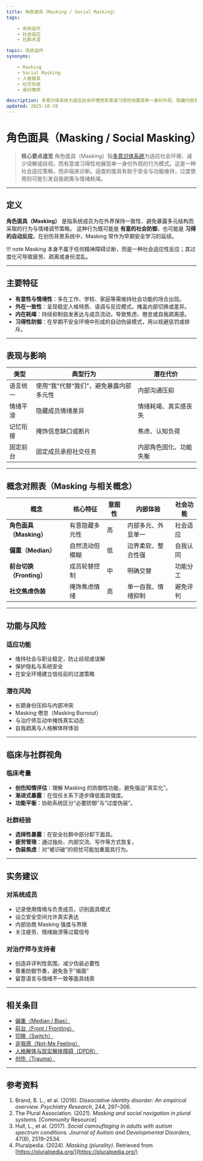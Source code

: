 ```yaml
---
title: 角色面具（Masking / Social Masking）
tags:

    - 系统运作
    - 社会适应
    - 社群术语

topic: 系统运作
synonyms:

    - Masking
    - Social Masking
    - 人格面具
    - 社交伪装
    - 身份掩饰

description: 多意识体系统为适应社会环境而有意或习得性地展现单一身份外观，隐藏内部多元性的行为模式与策略
updated: 2025-10-19
---
```


# 角色面具（Masking / Social Masking）

> **核心要点速览**
> 角色面具（Masking）指[多意识体系统](Multiple_Personality_System.md)为适应社会环境、减少误解或歧视，而有意或习得性地展现单一身份外观的行为模式。这是一种社会适应策略，而非临床诊断。适度的面具有助于安全与功能维持，过度使用则可能引发自我疏离与情绪耗竭。

---

## 定义

**角色面具（Masking）** 是指系统成员为在外界保持一致性、避免暴露多元结构而采取的行为与情绪调节策略。
这种行为既可能是 **有意的社会防御**，也可能是 **习得的自动反应**。在创伤背景系统中，Masking 常作为早期安全学习的延续。

!!! note
    Masking 本身不属于任何精神障碍诊断，而是一种社会适应性反应；其过度化可导致疲劳、疏离或身份混乱。

---

## 主要特征

- **有意性与情境性**：多在工作、学校、家庭等需维持社会功能的场合出现。
- **外在一致性**：呈现稳定人格特质、语调与反应模式，掩盖内部切换或差异。
- **内在耗竭**：持续抑制自发表达与成员流动，导致焦虑、倦怠或自我疏离感。
- **习得性防御**：在早期不安全环境中形成的自动伪装模式，用以规避惩罚或排斥。

---

## 表现与影响

| 类型 | 典型行为 | 潜在代价 |
|------|-----------|-----------|
| 语言统一 | 使用“我”代替“我们”，避免暴露内部多元性 | 内部沟通压抑 |
| 情绪平滑 | 隐藏成员情绪差异 | 情绪耗竭、真实感丧失 |
| 记忆衔接 | 掩饰信息缺口或断片 | 焦虑、认知负荷 |
| 固定前台 | 固定成员承担社交任务 | 内部角色固化、功能失衡 |

---

## 概念对照表（Masking 与相关概念）

| 概念 | 核心特征 | 意图性 | 内部体验 | 社会功能 |
|------|----------|--------|----------|----------|
| **角色面具（Masking）** | 有意隐藏多元性 | 高 | 内部多元、外显单一 | 社会适应 |
| **偏重（Median）** | 自然流动但模糊 | 低 | 边界柔软、整合性强 | 自我认同 |
| **前台切换（Fronting）** | 成员轮替控制 | 中 | 明确交替 | 功能分工 |
| **社交焦虑伪装** | 掩饰焦虑情绪 | 高 | 单一自我、情绪抑制 | 避免评判 |

---

## 功能与风险

### 适应功能

- 维持社会与职业稳定，防止歧视或误解
- 保护隐私与系统安全
- 在安全环境建立信任前的过渡策略

### 潜在风险

- 长期身份压抑与内部冲突
- Masking 倦怠（Masking Burnout）
- 与治疗师互动中掩饰真实动态
- 自我疏离与人格解体样体验

---

## 临床与社群视角

### 临床考量

- **创伤知情评估**：理解 Masking 的防御性功能，避免强迫“真实化”。
- **渐进式暴露**：在信任关系下逐步降低面具强度。
- **功能平衡**：协助系统区分“必要防御”与“过度伪装”。

### 社群经验

- **选择性暴露**：在安全社群中部分卸下面具。
- **疲劳管理**：通过独处、内部交流、写作等方式恢复。
- **伪装焦虑**：对“被识破”的担忧可能加重面具行为。

---

## 实务建议

### 对系统成员

- 记录使用情境与负责成员，识别面具模式
- 设立安全空间允许真实表达
- 内部协商 Masking 强度与界限
- 关注疲劳、情绪崩溃等过载信号

### 对治疗师与支持者

- 创造非评判性氛围，减少伪装必要性
- 尊重防御节奏，避免急于“揭面”
- 留意语言与情绪不一致等面具线索

---

## 相关条目

- [偏重（Median / Bias）](Median-Bias.md)
- [前台（Front / Fronting）](Front-Fronting.md)
- [切换（Switch）](Switch.md)
- [非我感（Not-Me Feeling）](Not-Me-Feeling.md)
- [人格解体与现实解体障碍（DPDR）](Depersonalization-Derealization-Disorder-DPDR.md)
- [创伤（Trauma）](Trauma.md)

---

## 参考资料

1. Brand, B. L., et al. (2016). *Dissociative identity disorder: An empirical overview.* *Psychiatry Research*, 244, 297–306.
2. The Plural Association. (2021). *Masking and social navigation in plural systems.* [Community Resource]
3. Hull, L., et al. (2017). *Social camouflaging in adults with autism spectrum conditions.* *Journal of Autism and Developmental Disorders*, 47(8), 2519–2534.
4. Pluralpedia. (2024). *Masking (plurality).* Retrieved from [https://pluralpedia.org/](https://pluralpedia.org/)
